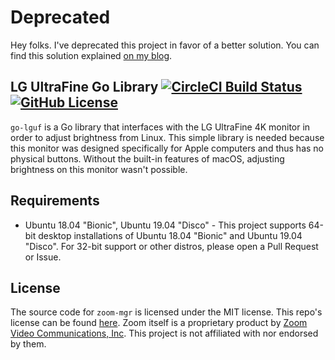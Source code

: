 # Deprecated

Hey folks. I've deprecated this project in favor of a better solution. You can find this solution explained [on my blog](https://www.feliciano.tech/blog/lg-ultrafine-brightness-linux/).

## LG UltraFine Go Library [![CircleCI Build Status](https://circleci.com/gh/felicianotech/go-lguf.svg?style=shield)](https://circleci.com/gh/felicianotech/go-lguf) [![GitHub License](https://img.shields.io/badge/license-MIT-blue.svg)](https://raw.githubusercontent.com/felicianotech/go-lguf/master/LICENSE)

`go-lguf` is a Go library that interfaces with the LG UltraFine 4K monitor in order to adjust brightness from Linux.
This simple library is needed because this monitor was designed specifically for Apple computers and thus has no physical buttons.
Without the built-in features of macOS, adjusting brightness on this monitor wasn't possible.


## Requirements

- Ubuntu 18.04 "Bionic", Ubuntu 19.04 "Disco" - This project supports 64-bit desktop installations of Ubuntu 18.04 "Bionic" 
and Ubuntu 19.04 "Disco".
For 32-bit support or other distros, please open a Pull Request or Issue.


## License

The source code for `zoom-mgr` is licensed under the MIT license.
This repo's license can be found [here](./LICENSE).
Zoom itself is a proprietary product by [Zoom Video Communications, Inc](https://zoom.us/).
This project is not affiliated with nor endorsed by them.
